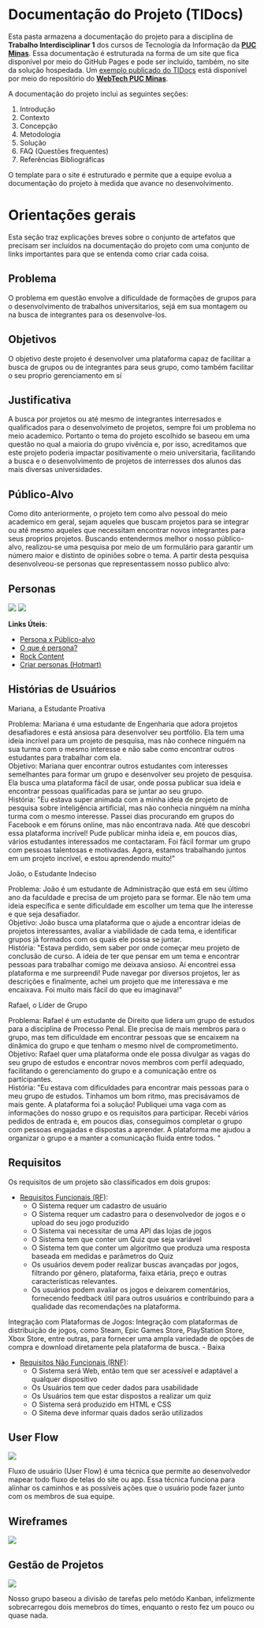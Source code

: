 # Documentação do Projeto (TIDocs)

Esta pasta armazena a documentação do projeto para a disciplina de **Trabalho Interdisciplinar 1** dos cursos de Tecnologia da Informação da **[PUC Minas](https://pucminas.br)**. Essa documentação é estruturada na forma de um site que fica disponível por meio do GitHub Pages e pode ser incluído, também, no site da solução hospedada. Um [exemplo publicado do TIDocs](https://webtech-puc-minas.github.io/ti1-template/) está disponível por meio do repositório do **[WebTech PUC Minas](https://github.com/webtech-pucminas)**.

A documentação do projeto inclui as seguintes seções:

1. Introdução
2. Contexto
3. Concepção
4. Metodologia
5. Solução
6. FAQ (Questões frequentes)
7. Referências Bibliográficas

O template para o site é estruturado e permite que a equipe evolua a documentação do projeto à medida que avance no desenvolvimento.

# Orientações gerais

Esta seção traz explicações breves sobre o conjunto de artefatos que precisam ser incluídos na documentação do projeto com uma conjunto de links importantes para que se entenda como criar cada coisa. 

## Problema

O problema em questão envolve a dificuldade de formações de grupos para o desenvolvimento de trabalhos universitarios, sejá em sua montagem ou na busca de integrantes para os desenvolve-los.

## Objetivos

O objetivo deste projeto é desenvolver uma plataforma capaz de facilitar a busca de grupos ou de integrantes para seus grupo, como também facilitar o seu proprio gerenciamento em sí


## Justificativa

A busca por projetos ou até mesmo de integrantes interresados e qualificados para o desenvolvimeto de projetos, sempre foi um problema no meio academico. Portanto o tema do projeto escolhido se baseou em uma questão no qual a maioria do grupo vivência e, por isso, acreditamos que este projeto poderia impactar positivamente o meio universitaria, facilitando a busca e o desenvolvimento de projetos de interresses dos alunos das mais diversas universidades.

## Público-Alvo

Como dito anteriormente, o projeto tem como alvo pessoal do meio academico em geral, sejam aqueles que buscam projetos para se integrar ou até mesmo aqueles que necessitam encontrar novos integrantes para seus proprios projetos.
Buscando entendermos melhor o nosso público-alvo, realizou-se uma pesquisa por meio de um formulário para garantir um número maior e distinto de opiniões sobre o tema. A partir desta pesquisa desenvolveou-se personas que representassem nosso publico alvo:
<br>


## Personas
<img src="/docs/assets/images/Persona1.jpg">
<img src="/docs/assets/images/Persona2.jpg">


**Links Úteis**:

- [Persona x Público-alvo](https://flammo.com.br/blog/persona-e-publico-alvo-qual-a-diferenca/)
- [O que é persona?](https://resultadosdigitais.com.br/blog/persona-o-que-e/)
- [Rock Content](https://rockcontent.com/blog/personas/)
- [Criar personas (Hotmart)](https://blog.hotmart.com/pt-br/como-criar-persona-negocio/)

## Histórias de Usuários

Mariana, a Estudante Proativa

Problema: Mariana é uma estudante de Engenharia que adora projetos desafiadores e está ansiosa para desenvolver seu portfólio. Ela tem uma ideia incrível para um projeto de pesquisa, mas não conhece ninguém na sua turma com o mesmo interesse e não sabe como encontrar outros estudantes para trabalhar com ela.<br>
Objetivo: Mariana quer encontrar outros estudantes com interesses semelhantes para formar um grupo e desenvolver seu projeto de pesquisa. Ela busca uma plataforma fácil de usar, onde possa publicar sua ideia e encontrar pessoas qualificadas para se juntar ao seu grupo.<br>
História: "Eu estava super animada com a minha ideia de projeto de pesquisa sobre inteligência artificial, mas não conhecia ninguém na minha turma com o mesmo interesse. Passei dias procurando em grupos do Facebook e em fóruns online, mas não encontrava nada. Até que descobri essa plataforma incrível! Pude publicar minha ideia e, em poucos dias, vários estudantes interessados me contactaram. Foi fácil formar um grupo com pessoas talentosas e motivadas. Agora, estamos trabalhando juntos em um projeto incrível, e estou aprendendo muito!"

João, o Estudante Indeciso

Problema: João é um estudante de Administração que está em seu último ano da faculdade e precisa de um projeto para se formar. Ele não tem uma ideia específica e sente dificuldade em escolher um tema que lhe interesse e que seja desafiador.<br>
Objetivo: João busca uma plataforma que o ajude a encontrar ideias de projetos interessantes, avaliar a viabilidade de cada tema, e identificar grupos já formados com os quais ele possa se juntar.<br>
História: "Estava perdido, sem saber por onde começar meu projeto de conclusão de curso. A ideia de ter que pensar em um tema e encontrar pessoas para trabalhar comigo me deixava ansioso. Aí encontrei essa plataforma e me surpreendi! Pude navegar por diversos projetos, ler as descrições e finalmente, achei um projeto que me interessava e me encaixava. Foi muito mais fácil do que eu imaginava!"

Rafael, o Líder de Grupo

Problema: Rafael é um estudante de Direito que lidera um grupo de estudos para a disciplina de Processo Penal. Ele precisa de mais membros para o grupo, mas tem dificuldade em encontrar pessoas que se encaixem na dinâmica do grupo e que tenham o mesmo nível de comprometimento.<br>
Objetivo: Rafael quer uma plataforma onde ele possa divulgar as vagas do seu grupo de estudos e encontrar novos membros com perfil adequado, facilitando o gerenciamento do grupo e a comunicação entre os participantes.<br>
História: "Eu estava com dificuldades para encontrar mais pessoas para o meu grupo de estudos. Tínhamos um bom ritmo, mas precisávamos de mais gente. A plataforma foi a solução! Publiquei uma vaga com as informações do nosso grupo e os requisitos para participar. Recebi vários pedidos de entrada e, em poucos dias, conseguimos completar o grupo com pessoas engajadas e dispostas a aprender. A plataforma me ajudou a organizar o grupo e a manter a comunicação fluida entre todos. "

## Requisitos

Os requisitos de um projeto são classificados em dois grupos:

- [Requisitos Funcionais (RF)](https://pt.wikipedia.org/wiki/Requisito_funcional):
  * O Sistema requer um cadastro de usuário
  * O Sistema requer um cadastro para o desenvolvedor de jogos e o upload do seu jogo produzido
  * O Sistema vai necessitar de uma API das lojas de jogos
  * O Sistema tem que conter um Quiz que seja variável
  * O Sistema tem que conter um algoritmo que produza uma resposta baseada em medidas e parâmetros do Quiz
  * Os usuários devem poder realizar buscas avançadas por jogos, filtrando por gênero, plataforma, faixa etária, preço e outras características relevantes.  
  * Os usuários podem avaliar os jogos e deixarem comentários, fornecendo feedback útil para outros usuários e contribuindo para a qualidade das recomendações na plataforma.

Integração com Plataformas de Jogos: Integração com plataformas de distribuição de jogos, como Steam, Epic Games Store, PlayStation Store, Xbox Store, entre outras, para fornecer uma ampla variedade de opções de compra e download diretamente pela plataforma de busca. - Baixa 
- [Requisitos Não Funcionais (RNF)](https://pt.wikipedia.org/wiki/Requisito_n%C3%A3o_funcional):
  * O Sistema será Web, então tem que ser acessível e adaptável a qualquer dispositivo
  * Os Usuários tem que ceder dados para usabilidade
  * Os Usuários tem que estar dispostos a realizar um quiz
  * O Sistema será produzido em HTML e CSS
  * O Sitema deve informar quais dados serão utilizados


## User Flow
<img src="/docs/assets/images/userflow.jfif">

Fluxo de usuário (User Flow) é uma técnica que permite ao desenvolvedor mapear todo fluxo de telas do site ou app. Essa técnica funciona para alinhar os caminhos e as possíveis ações que o usuário pode fazer junto com os membros de sua equipe.

## Wireframes
<img src="/docs/assets/images/userflow.jfif">


## Gestão de Projetos

<img src="/docs/assets/images/kanban.png">

Nosso grupo baseou a divisão de tarefas pelo metódo Kanban, infelizmente sobrecarregou dois memebros do times, enquanto o resto fez um pouco ou quase nada.
